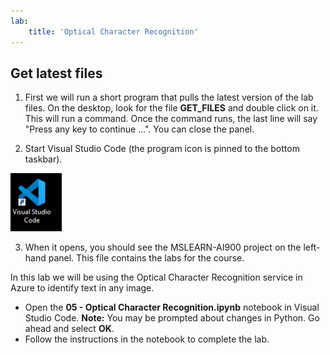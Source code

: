 ```yaml
---
lab:
    title: 'Optical Character Recognition'
---
```


## Get latest files 

1. First we will run a short program that pulls the latest version of the lab files. On the desktop, look for the file **GET_FILES** and double click on it. This will run a command. Once the command runs, the last line will say "Press any key to continue ...". You can close the panel.

2.  Start Visual Studio Code (the program icon is pinned to the bottom taskbar). 

![Visual Studio Code Icon](./images/vscode.jpg)

3. When it opens, you should see the MSLEARN-AI900 project on the left-hand panel. This file contains the labs for the course. 

In this lab we will be using the Optical Character Recognition service in Azure to identify text in any image.

-  Open the **05 - Optical Character Recognition.ipynb** notebook in Visual Studio Code.
    **Note:** You may be prompted about changes in Python. Go ahead and select **OK**.
-  Follow the instructions in the notebook to complete the lab.
